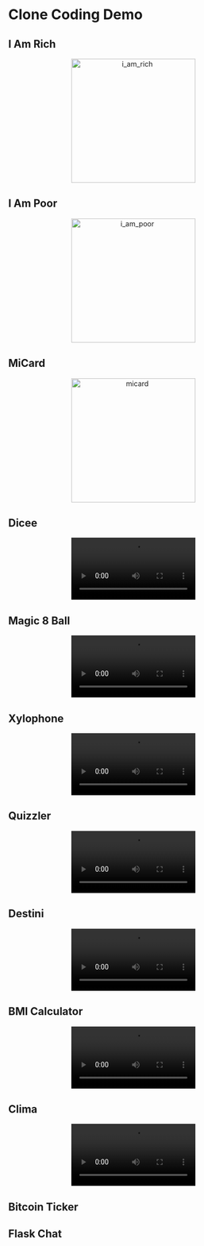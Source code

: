 # Clone Coding Demo

## I Am Rich
<div align="center">
    <img width="250" alt="i_am_rich" src="https://user-images.githubusercontent.com/81610017/213898723-2db52441-07c3-42e4-99bb-23676ff561f4.png">
</div>

## I Am Poor
<div align="center">
    <img width="250" alt="i_am_poor" src="https://user-images.githubusercontent.com/81610017/213898560-4b1b69d4-ba3d-4ab8-9ca0-3a1282d35c54.png">
</div>

## MiCard
<div align="center">
    <img width="250" alt="micard" src="https://user-images.githubusercontent.com/81610017/213898389-e6f61f40-41f3-4795-8c59-35e8d2364d44.png">
</div>

## Dicee
<div align="center">
    <video controls="controls" width="250" src="https://user-images.githubusercontent.com/81610017/213898769-72a81dce-7a0e-4aed-a537-355ef0e85562.mov"></video>
</div>

## Magic 8 Ball
<div align="center">
    <video controls="controls" width="250" src="https://user-images.githubusercontent.com/81610017/213898686-1ea265b5-6d67-49b2-828a-5aee927bf2f1.mov"></video>
</div>

## Xylophone
<div align="center"> 
    <video controls="controls" width="250" src="https://user-images.githubusercontent.com/81610017/213876340-e3d196e1-2875-461b-a24f-a7c11ae66fa8.mov"></video>
</div>

## Quizzler
<div align="center">
    <video controls="controls" width="250" src="https://user-images.githubusercontent.com/81610017/213913475-d3b02463-445d-450b-ae85-41cc52c7cb36.mov"></video>
</div>

## Destini
<div align="center">
    <video controls="controls" width="250" src="https://user-images.githubusercontent.com/81610017/213917039-5368a776-adf8-4e73-afde-0e0038ce3350.mov"></video>
</div>

## BMI Calculator
<div align="center">
    <video controls="controls" width="250" src="https://user-images.githubusercontent.com/81610017/216313133-8b4fbd2a-5ecd-4ca7-a2eb-a0e8587e61b0.mov"></video>
</div>

## Clima
<div align="center">
    <video controls="controls" width="250" src="https://user-images.githubusercontent.com/81610017/217562274-0a982a96-d583-49cb-85f1-5248dfe3c0dd.mov"></video>
</div>

## Bitcoin Ticker
<div align="center"> 
</div>

## Flask Chat
<div align="center">
</div>
